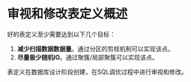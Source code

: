 # 审视和修改表定义概述<a name="ZH-CN_TOPIC_0245374550"></a>

好的表定义至少需要达到以下几个目标：

1.  **减少扫描数据数据量**。通过分区的剪枝机制可以实现该点。
2.  **尽量极少随机IO**。通过聚簇/局部聚簇可以实现该点。

表定义在数据库设计阶段创建，在SQL调优过程中进行审视和修改。


